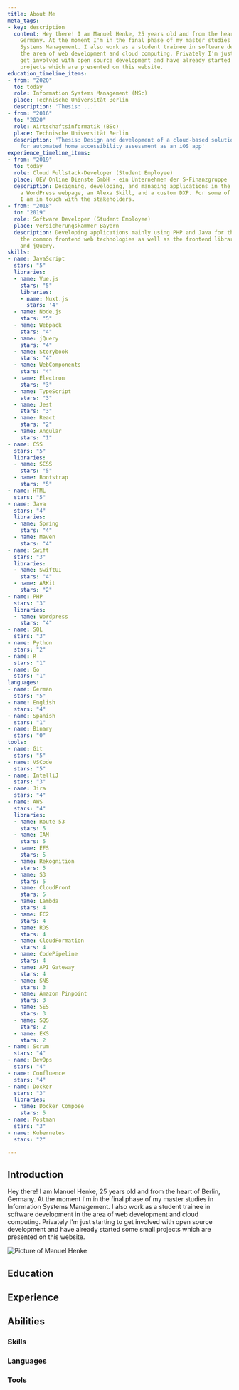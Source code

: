 ```yaml
---
title: About Me
meta_tags:
- key: description
  content: Hey there! I am Manuel Henke, 25 years old and from the heart of Berlin,
    Germany. At the moment I'm in the final phase of my master studies in Information
    Systems Management. I also work as a student trainee in software development in
    the area of web development and cloud computing. Privately I'm just starting to
    get involved with open source development and have already started some small
    projects which are presented on this website.
education_timeline_items:
- from: "2020"
  to: today
  role: Information Systems Management (MSc)
  place: Technische Universität Berlin
  description: 'Thesis: ...'
- from: "2016"
  to: "2020"
  role: Wirtschaftsinformatik (BSc)
  place: Technische Universität Berlin
  description: 'Thesis: Design and development of a cloud-based solution approach
    for automated home accessibility assessment as an iOS app'
experience_timeline_items:
- from: "2019"
  to: today
  role: Cloud Fullstack-Developer (Student Employee)
  place: OEV Online Dienste GmbH - ein Unternehmen der S-Finanzgruppe
  description: Designing, developing, and managing applications in the cloud, including
    a WordPress webpage, an Alexa Skill, and a custom DXP. For some of these projects,
    I am in touch with the stakeholders.
- from: "2018"
  to: "2019"
  role: Software Developer (Student Employee)
  place: Versicherungskammer Bayern
  description: Developing applications mainly using PHP and Java for the backend and
    the common frontend web technologies as well as the frontend libraries Bootstrap
    and jQuery.
skills:
- name: JavaScript
  stars: "5"
  libraries:
  - name: Vue.js
    stars: "5"
    libraries:
    - name: Nuxt.js
      stars: '4'
  - name: Node.js
    stars: "5"
  - name: Webpack
    stars: "4"
  - name: jQuery
    stars: "4"
  - name: Storybook
    stars: "4"
  - name: WebComponents
    stars: "4"
  - name: Electron
    stars: "3"
  - name: TypeScript
    stars: "3"
  - name: Jest
    stars: "3"
  - name: React
    stars: "2"
  - name: Angular
    stars: "1"
- name: CSS
  stars: "5"
  libraries:
  - name: SCSS
    stars: "5"
  - name: Bootstrap
    stars: "5"
- name: HTML
  stars: "5"
- name: Java
  stars: "4"
  libraries:
  - name: Spring
    stars: "4"
  - name: Maven
    stars: "4"
- name: Swift
  stars: "3"
  libraries:
  - name: SwiftUI
    stars: "4"
  - name: ARKit
    stars: "2"
- name: PHP
  stars: "3"
  libraries:
  - name: Wordpress
    stars: "4"
- name: SQL
  stars: "3"
- name: Python
  stars: "2"
- name: R
  stars: "1"
- name: Go
  stars: "1"
languages:
- name: German
  stars: "5"
- name: English
  stars: "4"
- name: Spanish
  stars: "1"
- name: Binary
  stars: "0"
tools:
- name: Git
  stars: "5"
- name: VSCode
  stars: "5"
- name: IntelliJ
  stars: "3"
- name: Jira
  stars: "4"
- name: AWS
  stars: "4"
  libraries:
  - name: Route 53
    stars: 5
  - name: IAM
    stars: 5
  - name: EFS
    stars: 5
  - name: Rekognition
    stars: 5
  - name: S3
    stars: 5
  - name: CloudFront
    stars: 5
  - name: Lambda
    stars: 4
  - name: EC2
    stars: 4
  - name: RDS
    stars: 4
  - name: CloudFormation
    stars: 4
  - name: CodePipeline
    stars: 4
  - name: API Gateway
    stars: 4
  - name: SNS
    stars: 3
  - name: Amazon Pinpoint
    stars: 3
  - name: SES
    stars: 3
  - name: SQS
    stars: 2
  - name: EKS
    stars: 2
- name: Scrum
  stars: "4"
- name: DevOps
  stars: "4"
- name: Confluence
  stars: "4"
- name: Docker
  stars: "3"
  libraries:
  - name: Docker Compose
    stars: 5
- name: Postman
  stars: "3"
- name: Kubernetes
  stars: "2"

---
```

<section id="introduction">
  <!-- #introduction -->
  <h2 class="visually-hidden">Introduction</h2>
  <div class="row">
    <div class="col">
      <p class="lead">
        Hey there! I am Manuel Henke, 25 years old and from
        the heart of Berlin, Germany. At the moment I'm in the final phase
        of my master studies in Information Systems Management. I also work
        as a student trainee in software development in the area of web
        development and cloud computing. Privately I'm just starting to get
        involved with open source development and have already started some
        small projects which are presented on this website.
      </p>
    </div>
    <div class="col-12 col-sm-4 col-md-3 text-center">
      <img
        src="/images/manuel-henke.jpg"
        class="img-fluid rounded-circle"
        alt="Picture of Manuel Henke"
      />
    </div>
  </div>
  <!-- /#introduction -->
</section>

<section id="education">
  <!-- #education -->
  <h2>Education</h2>
  <timeline-main :timeline-items="education_timeline_items" unique-timeline></timeline-main>
  <!-- /#education -->
</section>

<section id="experience">
  <!-- #experience -->
  <h2>Experience</h2>
  <timeline-main :timeline-items="experience_timeline_items" unique-timeline /></timeline-main>
  <!-- /#experience -->
</section>

<section id="abilities">
  <!-- #abilities -->
  <h2>Abilities</h2>
  <section class="space-4">
    <h3>Skills</h3>
    <ability-main :entries="skills"></ability-main>
  </section>

  <section class="space-4">
    <h3>Languages</h3>
    <ability-main :entries="languages"></ability-main>
  </section>

  <section class="space-4">
    <h3>Tools</h3>
    <ability-main :entries="tools"></ability-main>
  </section>
  <!-- /#abilities -->
</section>
